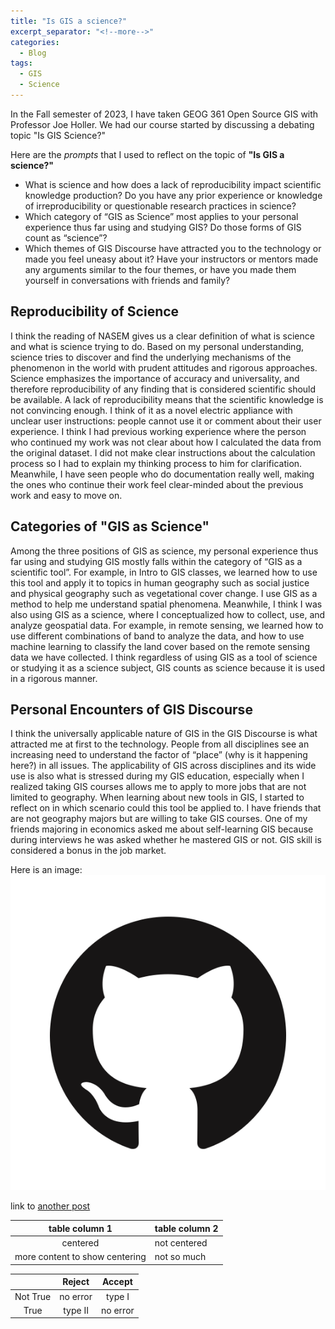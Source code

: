 ```yaml
---
title: "Is GIS a science?"
excerpt_separator: "<!--more-->"
categories:
  - Blog
tags:
  - GIS
  - Science
---
```

In the Fall semester of 2023, I have taken GEOG 361 Open Source GIS with Professor Joe Holler. We had our course started by discussing a debating topic "Is GIS Science?"

Here are the *prompts* that I used to reflect on the topic of **"Is GIS a science?"**
- What is science and how does a lack of reproducibility impact scientific knowledge production? Do you have any prior experience or knowledge of irreproducibility or questionable research practices in science?
- Which category of “GIS as Science” most applies to your personal experience thus far using and studying GIS? Do those forms of GIS count as “science”?
- Which themes of GIS Discourse have attracted you to the technology or made you feel uneasy about it? Have your instructors or mentors made any arguments similar to the four themes, or have you made them yourself in conversations with friends and family?


## Reproducibility of Science
I think the reading of NASEM gives us a clear definition of what is science and what is science trying to do. Based on my personal understanding, science tries to discover and find the underlying mechanisms of the phenomenon in the world with prudent attitudes and rigorous approaches. Science emphasizes the importance of accuracy and universality, and therefore reproducibility of any finding that is considered scientific should be available. A lack of reproducibility means that the scientific knowledge is not convincing enough. I think of it as a novel electric appliance with unclear user instructions: people cannot use it or comment about their user experience. I think I had previous working experience where the person who continued my work was not clear about how I calculated the data from the original dataset. I did not make clear instructions about the calculation process so I had to explain my thinking process to him for clarification. Meanwhile, I have seen people who do documentation really well, making the ones who continue their work feel clear-minded about the previous work and easy to move on. 

## Categories of "GIS as Science"
Among the three positions of GIS as science, my personal experience thus far using and studying GIS mostly falls within the category of “GIS as a scientific tool”. For example, in Intro to GIS classes, we learned how to use this tool and apply it to topics in human geography such as social justice and physical geography such as vegetational cover change. I use GIS as a method to help me understand spatial phenomena. Meanwhile, I think I was also using GIS as a science, where I conceptualized how to collect, use, and analyze geospatial data. For example, in remote sensing, we learned how to use different combinations of band to analyze the data, and how to use machine learning to classify the land cover based on the remote sensing data we have collected. I think regardless of using GIS as a tool of science or studying it as a science subject, GIS counts as science because it is used in a rigorous manner. 

## Personal Encounters of GIS Discourse
I think the universally applicable nature of GIS in the GIS Discourse is what attracted me at first to the technology. People from all disciplines see an increasing need to understand the factor of “place” (why is it happening here?) in all issues. The applicability of GIS across disciplines and its wide use is also what is stressed during my GIS education, especially when I realized taking GIS courses allows me to apply to more jobs that are not limited to geography. When learning about new tools in GIS, I started to reflect on in which scenario could this tool be applied to. I have friends that are not geography majors but are willing to take GIS courses. One of my friends majoring in economics asked me about self-learning GIS because during interviews he was asked whether he mastered GIS or not. GIS skill is considered a bonus in the job market. 


Here is an image: 
![github logo](/assets/images/GitHub-Mark.png)

link to [another post](/blog/post-quote/)


| table column 1 | table column 2 |
| :----------: | --------|
| centered | not centered |
| more content to show centering | not so much |


|     | Reject | Accept    |
| :----------: | :----------: | :-----: |
| Not True | no error | type I |
| True | type II | no error 